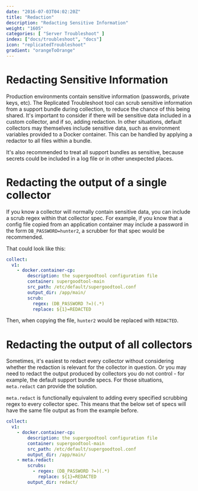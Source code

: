 ```yaml
---
date: "2016-07-03T04:02:20Z"
title: "Redaction"
description: "Redacting Sensitive Information"
weight: "1605"
categories: [ "Server Troubleshoot" ]
index: ["docs/troubleshoot", "docs"]
icon: "replicatedTroubleshoot"
gradient: "orangeToOrange"
---
```


# Redacting Sensitive Information

Production environments contain sensitive information (passwords, private keys, etc).
The Replicated Troubleshoot tool can scrub sensitive information from a support bundle during collection, to reduce the chance of this being shared.
It's important to consider if there will be sensitive data included in a custom collector, and if so, adding redaction.
In other situations, default collectors may themselves include sensitive data, such as environment variables provided to a Docker container.
This can be handled by applying a redactor to all files within a bundle.

It's also recommended to treat all support bundles as sensitive, because secrets could be included in a log file or in other unexpected places.

# Redacting the output of a single collector

If you know a collector will normally contain sensitive data, you can include a scrub regex within that collector spec.
For example, if you know that a config file copied from an application container may include a password in the form `DB_PASSWORD=hunter2`, a scrubber for that spec would be recommended.

That could look like this:

```yaml
collect:
  v1:
    - docker.container-cp:
        description: the supergoodtool configuration file
        container: supergoodtool-main
        src_path: /etc/default/supergoodtool.conf
        output_dir: /app/main/
        scrub:
          regex: (DB_PASSWORD ?=)(.*)
          replace: ${1}=REDACTED
```

Then, when copying the file, `hunter2` would be replaced with `REDACTED`.

# Redacting the output of all collectors

Sometimes, it's easiest to redact every collector without considering whether the redaction is relevant for the collector in question.
Or you may need to redact the output produced by collectors you do not control - for example, the default support bundle specs.
For those situations, `meta.redact` can provide the solution.

`meta.redact` is functionally equivalent to adding every specified scrubbing regex to every collector spec.
This means that the below set of specs will have the same file output as from the example before.

```yaml
collect:
  v1:
    - docker.container-cp:
        description: the supergoodtool configuration file
        container: supergoodtool-main
        src_path: /etc/default/supergoodtool.conf
        output_dir: /app/main/
    - meta.redact:
        scrubs:
          - regex: (DB_PASSWORD ?=)(.*)
            replace: ${1}=REDACTED
        output_dir: redact/
```
